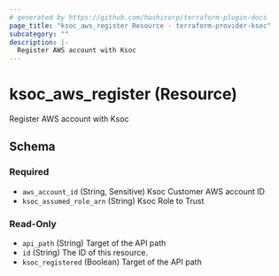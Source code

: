 ```yaml
---
# generated by https://github.com/hashicorp/terraform-plugin-docs
page_title: "ksoc_aws_register Resource - terraform-provider-ksoc"
subcategory: ""
description: |-
  Register AWS account with Ksoc
---
```


# ksoc_aws_register (Resource)

Register AWS account with Ksoc



<!-- schema generated by tfplugindocs -->
## Schema

### Required

- `aws_account_id` (String, Sensitive) Ksoc Customer AWS account ID
- `ksoc_assumed_role_arn` (String) Ksoc Role to Trust

### Read-Only

- `api_path` (String) Target of the API path
- `id` (String) The ID of this resource.
- `ksoc_registered` (Boolean) Target of the API path
